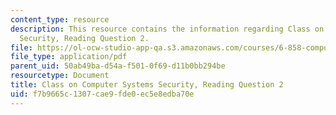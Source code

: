 ```yaml
---
content_type: resource
description: This resource contains the information regarding Class on Computer Systems
  Security, Reading Question 2.
file: https://ol-ocw-studio-app-qa.s3.amazonaws.com/courses/6-858-computer-systems-security-fall-2014/f7b9665c1307cae9fde0ec5e8edba70e_MIT6_858F14_Reading2.pdf
file_type: application/pdf
parent_uid: 50ab49ba-d54a-f501-0f69-d11b0bb294be
resourcetype: Document
title: Class on Computer Systems Security, Reading Question 2
uid: f7b9665c-1307-cae9-fde0-ec5e8edba70e
---
```

